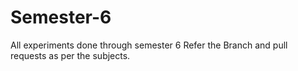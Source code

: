 # Semester-6
All experiments done through semester 6
Refer the Branch and pull requests as per the subjects.
